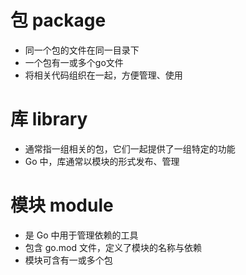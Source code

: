 # 包 package
* 同一个包的文件在同一目录下
* 一个包有一或多个go文件
* 将相关代码组织在一起，方便管理、使用

# 库 library 
* 通常指一组相关的包，它们一起提供了一组特定的功能
* Go 中，库通常以模块的形式发布、管理

# 模块 module
* 是 Go 中用于管理依赖的工具
* 包含 go.mod 文件，定义了模块的名称与依赖
* 模块可含有一或多个包